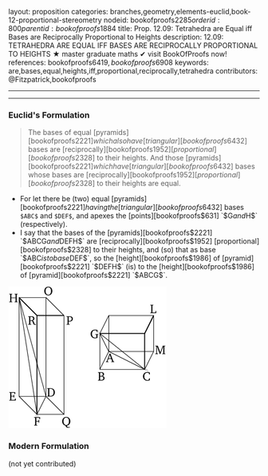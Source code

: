 layout: proposition
categories: branches,geometry,elements-euclid,book-12-proportional-stereometry
nodeid: bookofproofs$2285
orderid: 800
parentid: bookofproofs$1884
title: Prop. 12.09: Tetrahedra are Equal iff Bases are Reciprocally Proportional to Heights
description: 12.09: TETRAHEDRA ARE EQUAL IFF BASES ARE RECIPROCALLY PROPORTIONAL TO HEIGHTS &#9733; master graduate maths &#10004; visit BookOfProofs now!
references: bookofproofs$6419,bookofproofs$6908
keywords: are,bases,equal,heights,iff,proportional,reciprocally,tetrahedra
contributors: @Fitzpatrick,bookofproofs

---


---

### Euclid's Formulation

> The bases of equal [pyramids][bookofproofs$2221] which also have [triangular][bookofproofs$6432] bases are [reciprocally][bookofproofs$1952] [proportional][bookofproofs$2328] to their heights. And those [pyramids][bookofproofs$2221] which have [triangular][bookofproofs$6432] bases whose bases are [reciprocally][bookofproofs$1952] [proportional][bookofproofs$2328] to their heights are equal.
* For let there be (two) equal [pyramids][bookofproofs$2221] having the [triangular][bookofproofs$6432] bases `$ABC$` and `$DEF$`, and apexes the [points][bookofproofs$631] `$G$` and `$H$` (respectively).
* I say that the bases of the [pyramids][bookofproofs$2221] `$ABCG$` and `$DEFH$` are [reciprocally][bookofproofs$1952] [proportional][bookofproofs$2328] to their heights, and (so) that as base `$ABC$` is to base `$DEF$`, so the [height][bookofproofs$1986] of [pyramid][bookofproofs$2221] `$DEFH$` (is) to the [height][bookofproofs$1986] of [pyramid][bookofproofs$2221] `$ABCG$`.

![fig09e](https://github.com/bookofproofs/bookofproofs.github.io/blob/main/_sources/_assets/images/euclid/Book12/fig09e.png?raw=true)



### Modern Formulation

(not yet contributed)
